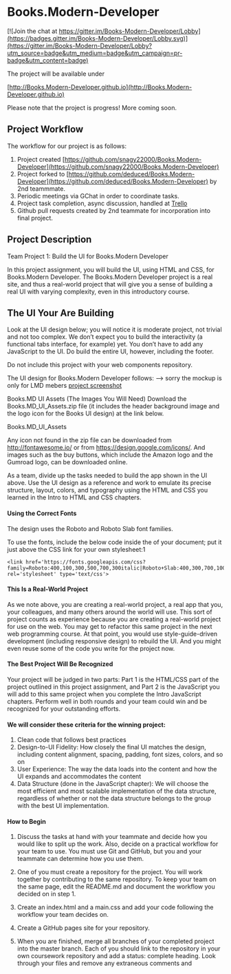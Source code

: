 # Books.Modern-Developer

[![Join the chat at https://gitter.im/Books-Modern-Developer/Lobby](https://badges.gitter.im/Books-Modern-Developer/Lobby.svg)](https://gitter.im/Books-Modern-Developer/Lobby?utm_source=badge&utm_medium=badge&utm_campaign=pr-badge&utm_content=badge)

The project will be available under 

[http://Books.Modern-Developer.github.io](http://Books.Modern-Developer.github.io)

Please note that the project is progress! More coming soon. 

## Project Workflow	
The workflow for our project is as follows: 
1. Project created [https://github.com/snagy22000/Books.Modern-Developer](https://github.com/snagy22000/Books.Modern-Developer)
2. Project forked to [https://github.com/deduced/Books.Modern-Developer](https://github.com/deduced/Books.Modern-Developer) by 2nd teammmate.
3. Periodic meetings via GChat in order to coordinate tasks.
4. Project task completion, async discussion, handled at [Trello](https://trello.com/)
5. Github pull requests created by 2nd teammate for incorporation into final project.






## Project Description
Team Project 1: Build the UI for Books.Modern Developer

In this project assignment, you will build the UI, using HTML and CSS, for Books.Modern Developer. The Books.Modern Developer project is a real site, and thus a real-world project that will give you a sense of building a real UI with varying complexity, even in this introductory course.

## The UI Your Are Building
Look at the UI design below; you will notice it is moderate project, not trivial and not too complex. We don’t expect you to build the interactivity (a functional tabs interface, for example) yet. You don’t have to add any JavaScript to the UI. Do build the entire UI, however, including the footer.

Do not include this project with your web components repository.

The UI design for Books.Modern Developer follows: --> sorry the mockup is only for LMD mebers
[project screenshot](https://study.moderndeveloper.com/wp-content/uploads/2016/08/books.MD_.png)


Books.MD UI Assets (The Images You Will Need)
Download the Books.MD_UI_Assets.zip file (it includes the header background image and the logo icon for the Books UI design) at the link below.

Books.MD_UI_Assets

Any icon not found in the zip file can be downloaded from http://fontawesome.io/ or from https://design.google.com/icons/. And images such as the buy buttons, which include the Amazon logo and the Gumroad logo, can be downloaded online.

As a team, divide up the tasks needed to build the app shown in the UI above. Use the UI design as a reference and work to emulate its precise structure, layout, colors, and typography using the HTML and CSS you learned in the Intro to HTML and CSS chapters.


#### Using the Correct Fonts
The design uses the Roboto and Roboto Slab font families.

To use the fonts, include the below code inside the <head></head> of your document; put it just above the CSS link for your own stylesheet:1

    <link href='https://fonts.googleapis.com/css?family=Roboto:400,100,300,500,700,300italic|Roboto+Slab:400,300,700,100' rel='stylesheet' type='text/css'>

#### This Is a Real-World Project
As we note above, you are creating a real-world project, a real app that you, your colleagues, and many others around the world will use. This sort of project counts as experience because you are creating a real-world project for use on the web. You may get to refactor this same project in the next web programming course. At that point, you would use style-guide-driven development (including responsive design) to rebuild the UI. And you might even reuse some of the code you write for the project now.

#### The Best Project Will Be Recognized
Your project will be judged in two parts: Part 1 is the HTML/CSS part of the project outlined in this project assignment, and Part 2 is the JavaScript you will add to this same project when you complete the Intro JavaScript chapters. Perform well in both rounds and your team could win and be recognized for your outstanding efforts.

#### We will consider these criteria for the winning project:
1. Clean code that follows best practices
2. Design-to-UI Fidelity: How closely the final UI matches the design, including content alignment, spacing, padding, font sizes, colors, and so on
3. User Experience: The way the data loads into the content and how the UI expands and accommodates the content
4. Data Structure (done in the JavaScript chapter): We will choose the most efficient and most scalable implementation of the data structure, regardless of whether or not the data structure belongs to the group with the best UI implementation.

#### How to Begin
1. Discuss the tasks at hand with your teammate and decide how you would like to split up the work. Also, decide on a practical workflow for your team to use. You must use Git and GitHub, but you and your teammate can determine how you use them.

2. One of you must create a repository for the project. You will work together by contributing to the same repository. To keep your team on the same page, edit the README.md and document the workflow you decided on in step 1.

3. Create an index.html and a main.css and add your code following the workflow your team decides on.

4. Create a GitHub pages site for your repository.

5. When you are finished, merge all branches of your completed project into the master branch. Each of you should link to the repository in your own coursework repository and add a status: complete heading. Look through your files and remove any extraneous comments and 
